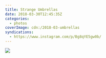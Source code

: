 ```yaml
---
title: Strange Umbrellas
date: 2018-03-30T12:45:35Z
categories:
  - photos
coverImage: cdn:/2018-03-umbrellas
syndications:
  - https://www.instagram.com/p/Bg8qYE5gw0b/
---
```


![](cdn:/2018-03-umbrellas?class=fw)

